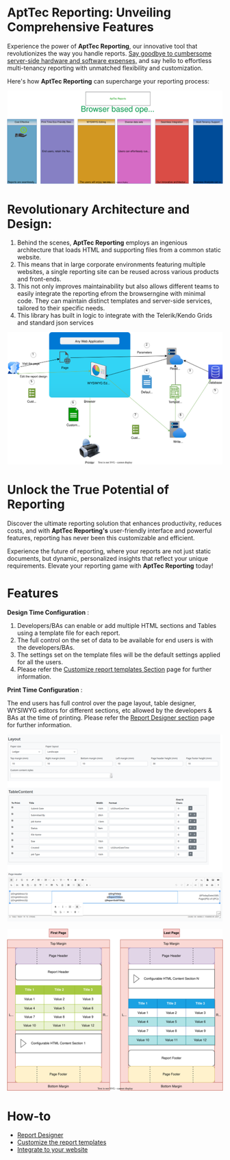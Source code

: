 # AptTec Reporting: Unveiling Comprehensive Features

Experience the power of **AptTec Reporting**, our innovative tool that revolutionizes the way you handle reports. [Say goodbye to cumbersome server-side hardware and software expenses,](ServersideReportingIssues.md) and say hello to effortless multi-tenancy reporting with unmatched flexibility and customization.

Here's how **AptTec Reporting** can supercharge your reporting process:

![Alt text](./diagrams/features.drawio.svg?raw=true&sanitize=true "Features")

# Revolutionary Architecture and Design:

1. Behind the scenes, **AptTec Reporting** employs an ingenious architecture that loads HTML and supporting files from a common static website.
2. This means that in large corporate environments featuring multiple websites, a single reporting site can be reused across various products and front-ends.
3. This not only improves maintainability but also allows different teams to easily integrate the reporting efrom the browserngine with minimal code. They can maintain distinct templates and server-side services, tailored to their specific needs.
4. This library has built in logic to integrate with the Telerik/Kendo Grids and standard json services

![Alt text](./diagrams/ClientReportingFlow.drawio.svg?raw=true&sanitize=true "Solution")

# Unlock the True Potential of Reporting

Discover the ultimate reporting solution that enhances productivity, reduces costs, and with **AptTec Reporting's** user-friendly interface and powerful features, reporting has never been this customizable and efficient.

Experience the future of reporting, where your reports are not just static documents, but dynamic, personalized insights that reflect your unique requirements. Elevate your reporting game with **AptTec Reporting** today!

# Features

**Design Time Configuration** :

1. Developers/BAs can enable or add multiple HTML sections and Tables using a template file for each report.
2. The full control on the set of data to be available for end users is with the developers/BAs.
3. The settings set on the template files will be the default settings applied for all the users.
4. Please refer the [Customize report templates Section](HowToTemplate.md "Customize report templates Section") page for further information.

**Print Time Configuration** : 

The end users has full control over the page layout, table designer, WYSIWYG editors for different sections, etc allowed by the developers & BAs at the time of printing. Please refer the [Report Designer section](ReportDesigner.md "Report designer section") page for further information.

![Alt text](./diagrams/Designer.drawio.svg?raw=true&sanitize=true "Report Designer")

![Alt text](./diagrams/PageLayout.drawio.svg?raw=true&sanitize=true "Print time configurations")

# How-to

* [Report Designer](ReportDesigner.md "Report designer section")
* [Customize the report templates](HowToTemplate.md "Customize the report templates")
* [Integrate to your website ](HowTo.md "How to integrate")
